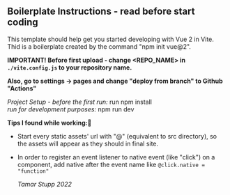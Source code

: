 ## Boilerplate Instructions - read before start coding
This template should help get you started developing with Vue 2 in Vite.  
Thid is a boilerplate created by the command "npm init vue@2".

**IMPORTANT! Before first upload - change <REPO_NAME> in `./vite.config.js` to your repository name.**  

**Also, go to settings -> pages and change "deploy from branch" to Github "Actions"**

*Project Setup - before the first run:* run npm install  
*run for development purposes:* npm run dev

**Tips I found while working:🤩**
- Start every static assets' url with "@" (equivalent to src directory), so the assets will appear as they should in final site.  
- In order to register an event listener to native event (like "click") on a component, add native after the event name like `@click.native = "function"`  
     
     
   *Tamar Stupp 2022*
